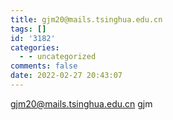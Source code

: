 ```yaml
---
title: gjm20@mails.tsinghua.edu.cn
tags: []
id: '3182'
categories:
  - - uncategorized
comments: false
date: 2022-02-27 20:43:07
---
```


gjm20@mails.tsinghua.edu.cn gjm